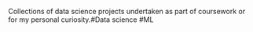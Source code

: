 Collections of data science projects undertaken as part of coursework or for my personal curiosity.#Data science #ML
